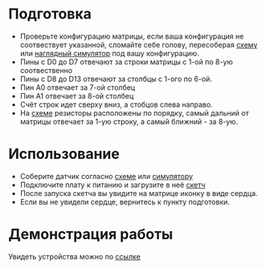 # Подготовка

- Проверьте конфигурацию матрицы, если ваша конфигурация не соотвествует указанной, сломайте себе голову, пересоберая [схему](matrix.pdf) или [наглядный симулятор](https://www.tinkercad.com/things/5Az5Wg9V59D/editel?returnTo=%2Fcircuits) под вашу конфигурацию.
- Пины с D0 до D7 отвечают за строки матрицы с 1-ой по 8-ую соотвественно
- Пины с D8 до D13 отвечают за столбцы с 1-ого по 6-ой.
- Пин A0 отвечает за 7-ой столбец
- Пин A1 отвечает за 8-ой столбец
- Счёт строк идет сверху вниз, а стобцов слева направо.
- На [схеме](matrix.pdf) резисторы расположены по порядку, самый дальний от матрицы отвечает за 1-ую строку, а самый ближний - за 8-ую.

# Использование

- Соберите датчик согласно [схеме](matrix.pdf) или [симулятору](https://www.tinkercad.com/things/5Az5Wg9V59D/editel?returnTo=%2Fcircuits)
- Подключите плату к питанию и загрузите в неё [скетч](Matrix_heart.ino)
- После запуска скетча вы увидите на матрице иконку в виде сердца.
- Если вы не увидели сердце, вернитесь к пункту подготовки.

# Демонстрация работы

Увидеть устройства можно по [ссылке](https://drive.google.com/file/d/1foF-EBO92u9Z5PJNL-5Z8zlmwUH2tO6n/view?usp=sharing)